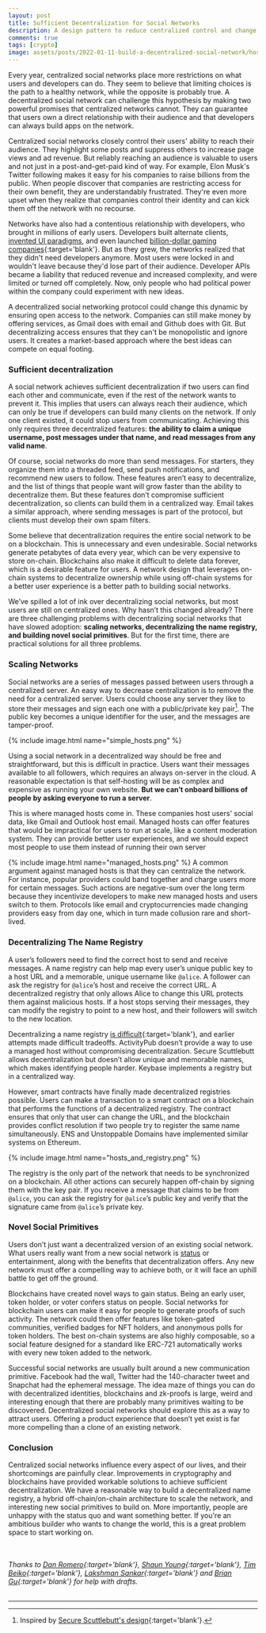 ```yaml
---
layout: post
title: Sufficient Decentralization for Social Networks
description: A design pattern to reduce centralized control and change incentives in social networks.
comments: true
tags: [crypto]
image: assets/posts/2022-01-11-build-a-decentralized-social-network/hosts_and_registry.png
---
```


Every year, centralized social networks place more restrictions on what users and developers can do. They seem to believe that limiting choices is the path to a healthy network, while the opposite is probably true. A decentralized social network can challenge this hypothesis by making two powerful promises that centralized networks cannot. They can guarantee that users own a direct relationship with their audience and that developers can always build apps on the network.

Centralized social networks closely control their users' ability to reach their audience. They highlight some posts and suppress others to increase page views and ad revenue. But reliably reaching an audience is valuable to users and not just in a post-and-get-paid kind of way. For example, Elon Musk's Twitter following makes it easy for his companies to raise billions from the public. When people discover that companies are restricting access for their own benefit, they are understandably frustrated. They're even more upset when they realize that companies control their identity and can kick them off the network with no recourse.

Networks have also had a contentious relationship with developers, who brought in millions of early users. Developers built alternate clients, [invented UI paradigms](https://en.wikipedia.org/wiki/Pull-to-refresh), and even launched [billion-dollar gaming companies](https://en.wikipedia.org/wiki/Zynga){:target='blank'}. But as they grew, the networks realized that they didn't need developers anymore. Most users were locked in and wouldn't leave because they'd lose part of their audience. Developer APIs became a liability that reduced revenue and increased complexity, and were limited or turned off completely. Now, only people who had political power within the company could experiment with new ideas.

A decentralized social networking protocol could change this dynamic by ensuring open access to the network. Companies can still make money by offering services, as Gmail does with email and Github does with Git. But decentralizing access ensures that they can't be monopolistic and ignore users. It creates a market-based approach where the best ideas can compete on equal footing.

### Sufficient decentralization
A social network achieves sufficient decentralization if two users can find each other and communicate, even if the rest of the network wants to prevent it. This implies that users can always reach their audience, which can only be true if developers can build many clients on the network. If only one client existed, it could stop users from communicating. Achieving this only requires three decentralized features: **the ability to claim a unique username, post messages under that name, and read messages from any valid name**.

Of course, social networks do more than send messages. For starters, they organize them into a threaded feed, send push notifications, and recommend new users to follow. These features aren’t easy to decentralize, and the list of things that people want will grow faster than the ability to decentralize them. But these features don’t compromise sufficient decentralization, so clients can build them in a centralized way. Email takes a similar approach, where sending messages is part of the protocol, but clients must develop their own spam filters.

Some believe that decentralization requires the entire social network to be on a blockchain. This is unnecessary and even undesirable. Social networks generate petabytes of data every year, which can be very expensive to store on-chain. Blockchains also make it difficult to delete data forever, which is a desirable feature for users. A network design that leverages on-chain systems to decentralize ownership while using off-chain systems for a better user experience is a better path to building social networks.

We’ve spilled a lot of ink over decentralizing social networks, but most users are still on centralized ones. Why hasn’t this changed already? There are three challenging problems with decentralizing social networks that have slowed adoption: **scaling networks, decentralizing the name registry, and building novel social primitives**. But for the first time, there are practical solutions for all three problems.

### Scaling Networks

Social networks are a series of messages passed between users through a centralized server. An easy way to decrease centralization is to remove the need for a centralized server. Users could choose any server they like to store their messages and sign each one with a public/private key pair[^1]. The public key becomes a unique identifier for the user, and the messages are tamper-proof.

{% include image.html name="simple_hosts.png" %}

Using a social network in a decentralized way should be free and straightforward, but this is difficult in practice. Users want their messages available to all followers, which requires an always on-server in the cloud. A reasonable expectation is that self-hosting will be as complex and expensive as running your own website. **But we can’t onboard billions of people by asking everyone to run a server**.

This is where managed hosts come in. These companies host users' social data, like Gmail and Outlook host email. Managed hosts can offer features that would be impractical for users to run at scale, like a content moderation system. They can provide better user experiences, and we should expect most people to use them instead of running their own server

{% include image.html name="managed_hosts.png" %}
A common argument against managed hosts is that they can centralize the network. For instance, popular providers could band together and charge users more for certain messages. Such actions are negative-sum over the long term because they incentivize developers to make new managed hosts and users switch to them. Protocols like email and cryptocurrencies made changing providers easy from day one, which in turn made collusion rare and short-lived.

### Decentralizing The Name Registry

A user’s followers need to find the correct host to send and receive messages. A name registry can help map every user’s unique public key to a host URL and a memorable, unique username like `@alice`. A follower can ask the registry for `@alice`’s host and receive the correct URL. A decentralized registry that only allows Alice to change this URL protects them against malicious hosts. If a host stops serving their messages, they can modify the registry to point to a new host, and their followers will switch to the new location.

Decentralizing a name registry [is difficult](https://en.wikipedia.org/wiki/Zooko%27s_triangle){:target='blank'}, and earlier attempts made difficult tradeoffs. ActivityPub doesn’t provide a way to use a managed host without compromising decentralization. Secure Scuttlebutt allows decentralization but doesn’t allow unique and memorable names, which makes identifying people harder. Keybase implements a registry but in a centralized way.

However, smart contracts have finally made decentralized registries possible. Users can make a transaction to a smart contract on a blockchain that performs the functions of a decentralized registry. The contract ensures that only that user can change the URL, and the blockchain provides conflict resolution if two people try to register the same name simultaneously. ENS and Unstoppable Domains have implemented similar systems on Ethereum.

{% include image.html name="hosts_and_registry.png" %}

The registry is the only part of the network that needs to be synchronized on a blockchain. All other actions can securely happen off-chain by signing them with the key pair. If you receive a message that claims to be from `@alice`, you can ask the registry for `@alice`’s public key and verify that the signature came from `@alice`’s private key.

### Novel Social Primitives

Users don’t just want a decentralized version of an existing social network. What users really want from a new social network is [status](https://www.eugenewei.com/blog/2019/2/19/status-as-a-service) or entertainment, along with the benefits that decentralization offers. Any new network must offer a compelling way to achieve both, or it will face an uphill battle to get off the ground. 

Blockchains have created novel ways to gain status. Being an early user, token holder, or voter confers status on people. Social networks for blockchain users can make it easy for people to generate proofs of such activity. The network could then offer features like token-gated communities, verified badges for NFT holders, and anonymous polls for token holders. The best on-chain systems are also highly composable, so a social feature designed for a standard like ERC-721 automatically works with every new token added to the network.

Successful social networks are usually built around a new communication primitive. Facebook had the wall, Twitter had the 140-character tweet and Snapchat had the ephemeral message. The idea maze of things you can do with decentralized identities, blockchains and zk-proofs is large, weird and interesting enough that there are probably many primitives waiting to be discovered. Decentralized social networks should explore this as a way to attract users. Offering a product experience that doesn’t yet exist is far more compelling than a clone of an existing network.

### Conclusion

Centralized social networks influence every aspect of our lives, and their shortcomings are painfully clear. Improvements in cryptography and blockchains have provided workable solutions to achieve sufficient decentralization. We have a reasonable way to build a decentralized name registry, a hybrid off-chain/on-chain architecture to scale the network, and interesting new social primitives to build on. More importantly, people are unhappy with the status quo and want something better. If you're an ambitious builder who wants to change the world, this is a great problem space to start working on.


<br/><br/>
*Thanks to [Dan Romero](https://twitter.com/dwr){:target='blank'}, [Shaun Young](https://twitter.com/shaunyou){:target='blank'}, [Tim Beiko](https://twitter.com/TimBeiko){:target='blank'}, [Lakshman Sankar](https://twitter.com/lakshmansankar){:target='blank'} and [Brian Gu](https://twitter.com/gubsheep/){:target='blank'} for help with drafts.*
<br/><br/>

-----

[^1]: Inspired by [Secure Scuttlebutt's design](https://ssbc.github.io/scuttlebutt-protocol-guide/){:target='blank'}.
